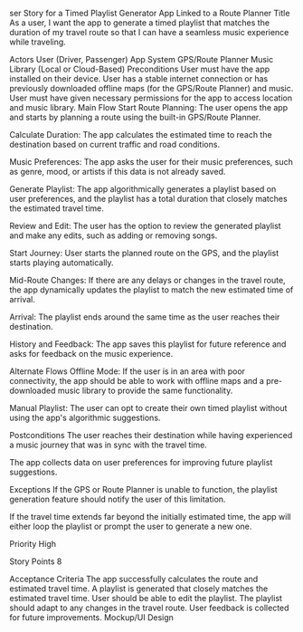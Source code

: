 ser Story for a Timed Playlist Generator App Linked to a Route Planner
Title
As a user, I want the app to generate a timed playlist that matches the duration of my travel route so that I can have a seamless music experience while traveling.

Actors
User (Driver, Passenger)
App System
GPS/Route Planner
Music Library (Local or Cloud-Based)
Preconditions
User must have the app installed on their device.
User has a stable internet connection or has previously downloaded offline maps (for the GPS/Route Planner) and music.
User must have given necessary permissions for the app to access location and music library.
Main Flow
Start Route Planning: The user opens the app and starts by planning a route using the built-in GPS/Route Planner.

Calculate Duration: The app calculates the estimated time to reach the destination based on current traffic and road conditions.

Music Preferences: The app asks the user for their music preferences, such as genre, mood, or artists if this data is not already saved.

Generate Playlist: The app algorithmically generates a playlist based on user preferences, and the playlist has a total duration that closely matches the estimated travel time.

Review and Edit: The user has the option to review the generated playlist and make any edits, such as adding or removing songs.

Start Journey: User starts the planned route on the GPS, and the playlist starts playing automatically.

Mid-Route Changes: If there are any delays or changes in the travel route, the app dynamically updates the playlist to match the new estimated time of arrival.

Arrival: The playlist ends around the same time as the user reaches their destination.

History and Feedback: The app saves this playlist for future reference and asks for feedback on the music experience.

Alternate Flows
Offline Mode: If the user is in an area with poor connectivity, the app should be able to work with offline maps and a pre-downloaded music library to provide the same functionality.

Manual Playlist: The user can opt to create their own timed playlist without using the app's algorithmic suggestions.

Postconditions
The user reaches their destination while having experienced a music journey that was in sync with the travel time.

The app collects data on user preferences for improving future playlist suggestions.

Exceptions
If the GPS or Route Planner is unable to function, the playlist generation feature should notify the user of this limitation.

If the travel time extends far beyond the initially estimated time, the app will either loop the playlist or prompt the user to generate a new one.

Priority
High

Story Points
8

Acceptance Criteria
The app successfully calculates the route and estimated travel time.
A playlist is generated that closely matches the estimated travel time.
User should be able to edit the playlist.
The playlist should adapt to any changes in the travel route.
User feedback is collected for future improvements.
Mockup/UI Design
